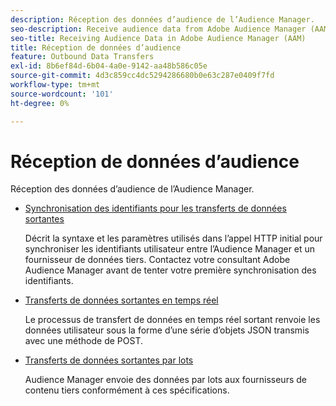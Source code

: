 ```yaml
---
description: Réception des données d’audience de l’Audience Manager.
seo-description: Receive audience data from Adobe Audience Manager (AAM).
seo-title: Receiving Audience Data in Adobe Audience Manager (AAM)
title: Réception de données d’audience
feature: Outbound Data Transfers
exl-id: 8b6ef84d-6b04-4a0e-9142-aa48b586c05e
source-git-commit: 4d3c859cc4dc5294286680b0e63c287e0409f7fd
workflow-type: tm+mt
source-wordcount: '101'
ht-degree: 0%

---
```


# Réception de données d’audience

Réception des données d’audience de l’Audience Manager.

* [Synchronisation des identifiants pour les transferts de données sortantes](id-sync-outbound.md)

  Décrit la syntaxe et les paramètres utilisés dans l’appel HTTP initial pour synchroniser les identifiants utilisateur entre l’Audience Manager et un fournisseur de données tiers. Contactez votre consultant Adobe Audience Manager avant de tenter votre première synchronisation des identifiants.

* [Transferts de données sortantes en temps réel](real-time-outbound-transfers/real-time-outbound-transfers.md)

  Le processus de transfert de données en temps réel sortant renvoie les données utilisateur sous la forme d’une série d’objets JSON transmis avec une méthode de POST.

* [Transferts de données sortantes par lots](batch-outbound-transfers/batch-outbound-overview.md)

  Audience Manager envoie des données par lots aux fournisseurs de contenu tiers conformément à ces spécifications.
